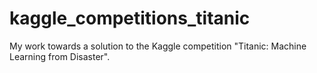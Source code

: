 # kaggle_competitions_titanic
My work towards a solution to the Kaggle competition "Titanic: Machine Learning from Disaster".
